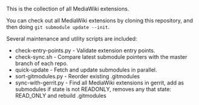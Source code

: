This is the collection of all MediaWiki extensions.

You can check out all MediaWiki extensions by cloning this repository, and then doing `git submodule update --init`.

Several maintenance and utility scripts are included:

* check-entry-points.py - Validate extension entry points.
* check-sync.sh - Compare latest submodule pointers with the master branch of each repo.
* quick-update - Fetch and update submodules in parallel.
* sort-gitmodules.py - Reorder existing .gitmodules
* sync-with-gerrit.py - Find all MediaWiki extensions in gerrit, add as submodules if state is not READONLY, removes any that state: READ_ONLY and rebuild .gitmodules
